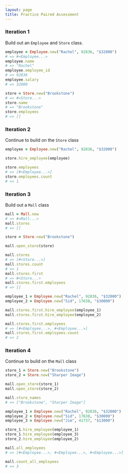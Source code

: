 ```yaml
---
layout: page
title: Practice Paired Assessment
---
```


### Iteration 1
Build out an `Employee` and `Store` class.

```ruby
employee = Employee.new("Rachel", 92836, "$32000")
# => #<Employee...>
employee.name
# => "Rachel"
employee.employee_id
# => 92836
employee.salary
# => 32000
```

```ruby
store = Store.new("Brookstone")
# => #<Store...>
store.name
# => "Brookstone"
store.employees
# => []
```

### Iteration 2

Continue to build on the ```Store``` class

```ruby
employee = Employee.new("Rachel", 92836, "$32000")

store.hire_employee(employee)

store.employees
# => [#<Employee...>]
store.employees.count
# => 1
```


### Iteration 3
Build out a `Mall` class

```ruby
mall = Mall.new
# => #<Mall...>
mall.stores
# => []

store = Store.new("Brookstone")

mall.open_store(store)

mall.stores
# => [#<Store...>]
mall.stores.count
# => 1
mall.stores.first
# => #<Store...>
mall.stores.first.employees
# => []

employee_1 = Employee.new("Rachel", 92836, "$32000")
employee_2 = Employee.new("Sid", 17638, "$30000")

mall.stores.first.hire_employee(employee_1)
mall.stores.first.hire_employee(employee_2)

mall.stores.first.employees
# => [#<Employee...>, #<Employee...>]
mall.stores.first.employees.count
# => 2
```

### Iteration 4

Continue to build on the `Mall` class

```ruby
store_1 = Store.new("Brookstone")
store_2 = Store.new("Sharper Image")

mall.open_store(store_1)
mall.open_store(store_2)

mall.store_names
# => ["Brookstone", "Sharper Image"]

employee_1 = Employee.new("Rachel", 92836, "$32000")
employee_2 = Employee.new("Sid", 17638, "$30000")
employee_3 = Employee.new("Jim", 41737, "$13000")

store_1.hire_employee(employee_1)
store_1.hire_employee(employee_3)
store_2.hire_employee(employee_2)

mall.all_employees
# => [#<Employee...>, #<Employee...>, #<Employee...>]

mall.count_all_employees
# => 3
```
